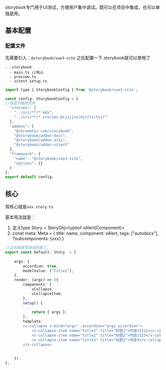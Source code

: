 
storybook专门用于UI测试，方便用户集中调试。既可以在项目中集成，也可以单独是用。

## 基本配置

### 配置文件

先需要引入：`@storybook/vue3-vite`
之后配置一下.storybook就可以使用了
```
- .storybook
  - main.ts //核心
  - preview.ts
  - vitest.setup.ts
```

```js
import type { StorybookConfig } from '@storybook/vue3-vite';

const config: StorybookConfig = {
//指定扫描的文件
  "stories": [
    "../src/**/*.mdx",
    "../src/**/*.stories.@(js|jsx|mjs|ts|tsx)"
  ],
  "addons": [
    "@chromatic-com/storybook",
    "@storybook/addon-docs",
    "@storybook/addon-a11y",
    "@storybook/addon-vitest"
  ],
  "framework": {
    "name": "@storybook/vue3-vite",
    "options": {}
  }
};
export default config;

```
## 核心

其核心就是`xxx.story.ts`

基本用法就是：
1. 定义type Story = StoryObj<typeof vAlert(Component)>
2. const meta: Meta <typeof vAlert> = {
		title: name,
		 component: vAlert,
		 tags: ["autodocs"],
		 ?subcomponents: {xxx}
		} 

```ts
//之后就是写测试页面了，
export const Default: Story  = {
    
    args: {
        accordion: true,
        modelValue: ["title1"],
    },
    render: (args) => ({
        components: {
            vCollapse,
            vCollapseItem,
        },
        setup() {
            
            return { args };
        },
        template: `
        <v-collapse v-bind="args" :accordion="args.accordion">
            <v-collapse-item name="title1" title="标题1">内容11212</v-collapse-item>
            <v-collapse-item name="title2" title="标题2">内容2123</v-collapse-item>
            <v-collapse-item name="title3" title="标题3">内容3</v-collapse-item>
        </v-collapse>
        `,
        
    }),
};
```